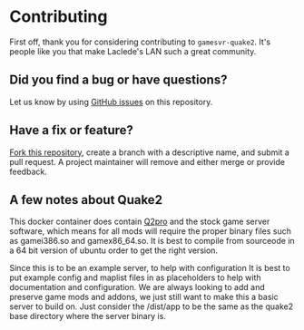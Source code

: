 # Contributing

First off, thank you for considering contributing to `gamesvr-quake2`. It's people like you that make Laclede's LAN such a great community.

## Did you find a bug or have questions?

Let us know by using [GitHub issues](https://github.com/LacledesLAN/gamesvr-quake2/issues) on this repository.

## Have a fix or feature?

[Fork this repository](https://help.github.com/articles/fork-a-repo), create a branch with a descriptive name, and submit a pull request. A project maintainer will remove and either merge or provide feedback.

## A few notes about Quake2

This docker container does contain [Q2pro](https://github.com/skullernet/q2pro) and the stock game server software, which means for all mods will require the proper binary files such as gamei386.so and gamex86_64.so. It is best to compile from sourceode in a 64 bit version of ubuntu order to get the right version.
 
Since this is to be an example server, to help with configuration It is best to put example config and maplist files in as placeholders to help with documentation and configuration. We are always looking to add and preserve game mods and addons, we just still want to make this a basic server to build on. Just consider the /dist/app to be the same as the quake2 base directory where the server binary is.
